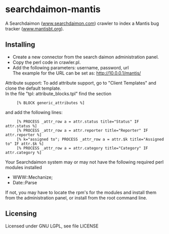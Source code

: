 searchdaimon-mantis
===================

A Searchdaimon (www.searchdaimon.com) crawler to index a Mantis bug tracker (www.mantisbt.org).

Installing
-

* Create a new connector from the search daimon administration panel. 
* Copy the perl code in crawler.pl.
* Add the following parameters: username, password, url <br>
   The example for the URL can be set as: http://10.0.0.1/mantis/

Attribute support:
To add attribute support, go to "Client Templates" and clone the default template.<br>
In the file "tpl: attribute_blocks.tpl" find the section<br>
````
     [% BLOCK generic_attributes %]
````     
      
and add the following lines:<br>
````
     [% PROCESS _attr_row a = attr.status title="Status" IF attr.status %]
     [% PROCESS _attr_row a = attr.reporter title="Reporter" IF attr.reporter %]
     [% k="assigned to"; PROCESS _attr_row a = attr.$k title="Assigned to" IF attr.$k %]
     [% PROCESS _attr_row a = attr.category title="Category" IF attr.category %]
````    

Your Searchdaimon system may or may not have the following required perl modules installed
* WWW::Mechanize;
* Date::Parse

If not, you may have to locate the rpm's for the modules and install them from the administration panel, or install from the root command line.

Licensing
-
Licensed under GNU LGPL, see file LICENSE
